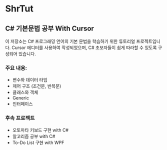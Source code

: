 # ShrTut

## C# 기본문법 공부 With Cursor

이 저장소는 C# 프로그래밍 언어의 기본 문법을 학습하기 위한 튜토리얼 프로젝트입니다. Cursor 에디터를 사용하여 작성되었으며, C# 초보자들이 쉽게 따라할 수 있도록 구성되어 있습니다.

### 주요 내용:

- 변수와 데이터 타입
- 제어 구조 (조건문, 반복문)
- 클래스와 객체
- Generic
- 인터페이스

### 후속 프로젝트

- 오토마타 키보드 구현 with C#
- 알고리즘 공부 with C#
- To-Do List 구현 with WPF
